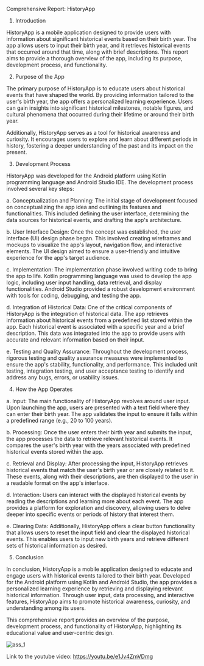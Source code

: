 Comprehensive Report: HistoryApp

1. Introduction

HistoryApp is a mobile application designed to provide users with information about significant historical events based on their birth year. The app allows users to input their birth year, and it retrieves historical events that occurred around that time, along with brief descriptions. This report aims to provide a thorough overview of the app, including its purpose, development process, and functionality.

2. Purpose of the App

The primary purpose of HistoryApp is to educate users about historical events that have shaped the world. By providing information tailored to the user's birth year, the app offers a personalized learning experience. Users can gain insights into significant historical milestones, notable figures, and cultural phenomena that occurred during their lifetime or around their birth year.

Additionally, HistoryApp serves as a tool for historical awareness and curiosity. It encourages users to explore and learn about different periods in history, fostering a deeper understanding of the past and its impact on the present.

3. Development Process

HistoryApp was developed for the Android platform using Kotlin programming language and Android Studio IDE. The development process involved several key steps:

a. Conceptualization and Planning: The initial stage of development focused on conceptualizing the app idea and outlining its features and functionalities. This included defining the user interface, determining the data sources for historical events, and drafting the app's architecture.

b. User Interface Design: Once the concept was established, the user interface (UI) design phase began. This involved creating wireframes and mockups to visualize the app's layout, navigation flow, and interactive elements. The UI design aimed to ensure a user-friendly and intuitive experience for the app's target audience.

c. Implementation: The implementation phase involved writing code to bring the app to life. Kotlin programming language was used to develop the app logic, including user input handling, data retrieval, and display functionalities. Android Studio provided a robust development environment with tools for coding, debugging, and testing the app.

d. Integration of Historical Data: One of the critical components of HistoryApp is the integration of historical data. The app retrieves information about historical events from a predefined list stored within the app. Each historical event is associated with a specific year and a brief description. This data was integrated into the app to provide users with accurate and relevant information based on their input.

e. Testing and Quality Assurance: Throughout the development process, rigorous testing and quality assurance measures were implemented to ensure the app's stability, functionality, and performance. This included unit testing, integration testing, and user acceptance testing to identify and address any bugs, errors, or usability issues.

4. How the App Operates

a. Input: The main functionality of HistoryApp revolves around user input. Upon launching the app, users are presented with a text field where they can enter their birth year. The app validates the input to ensure it falls within a predefined range (e.g., 20 to 100 years).

b. Processing: Once the user enters their birth year and submits the input, the app processes the data to retrieve relevant historical events. It compares the user's birth year with the years associated with predefined historical events stored within the app.

c. Retrieval and Display: After processing the input, HistoryApp retrieves historical events that match the user's birth year or are closely related to it. These events, along with their descriptions, are then displayed to the user in a readable format on the app's interface.

d. Interaction: Users can interact with the displayed historical events by reading the descriptions and learning more about each event. The app provides a platform for exploration and discovery, allowing users to delve deeper into specific events or periods of history that interest them.

e. Clearing Data: Additionally, HistoryApp offers a clear button functionality that allows users to reset the input field and clear the displayed historical events. This enables users to input new birth years and retrieve different sets of historical information as desired.

5. Conclusion

In conclusion, HistoryApp is a mobile application designed to educate and engage users with historical events tailored to their birth year. Developed for the Android platform using Kotlin and Android Studio, the app provides a personalized learning experience by retrieving and displaying relevant historical information. Through user input, data processing, and interactive features, HistoryApp aims to promote historical awareness, curiosity, and understanding among its users.

This comprehensive report provides an overview of the purpose, development process, and functionality of HistoryApp, highlighting its educational value and user-centric design.

![ass_1](https://github.com/ST10443445-Sboniso-Magoqwana/Assingment_1_ST10443445/assets/164514677/fd28fb08-ea3d-4ab4-8717-ee4d7d277121)

Link to the youtube video:
https://youtu.be/e1Jv4ZmVDmg








